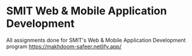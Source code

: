 # SMIT Web & Mobile Application Development
 All assignments done for SMIT's Web & Mobile Application Development program
https://makhdoom-safeer.netlify.app/
